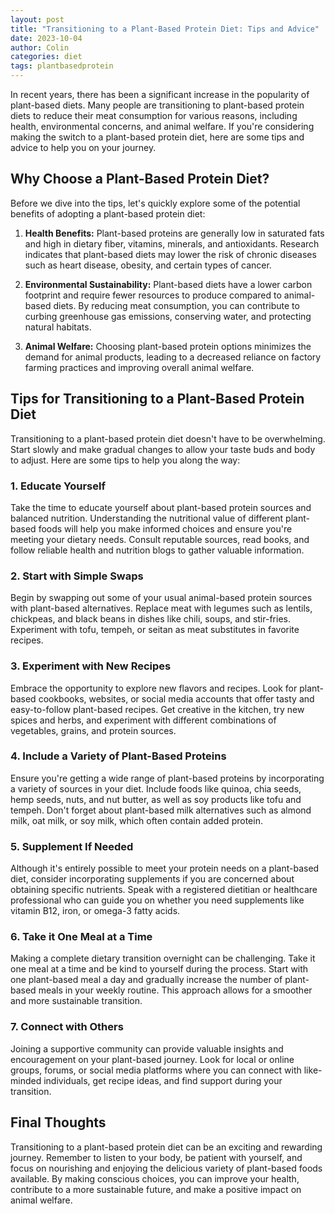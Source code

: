 ```yaml
---
layout: post
title: "Transitioning to a Plant-Based Protein Diet: Tips and Advice"
date: 2023-10-04
author: Colin
categories: diet
tags: plantbasedprotein
---
```


In recent years, there has been a significant increase in the popularity of plant-based diets. Many people are transitioning to plant-based protein diets to reduce their meat consumption for various reasons, including health, environmental concerns, and animal welfare. If you're considering making the switch to a plant-based protein diet, here are some tips and advice to help you on your journey.

## Why Choose a Plant-Based Protein Diet?

Before we dive into the tips, let's quickly explore some of the potential benefits of adopting a plant-based protein diet:

1. **Health Benefits:** Plant-based proteins are generally low in saturated fats and high in dietary fiber, vitamins, minerals, and antioxidants. Research indicates that plant-based diets may lower the risk of chronic diseases such as heart disease, obesity, and certain types of cancer.

2. **Environmental Sustainability:** Plant-based diets have a lower carbon footprint and require fewer resources to produce compared to animal-based diets. By reducing meat consumption, you can contribute to curbing greenhouse gas emissions, conserving water, and protecting natural habitats.

3. **Animal Welfare:** Choosing plant-based protein options minimizes the demand for animal products, leading to a decreased reliance on factory farming practices and improving overall animal welfare.

## Tips for Transitioning to a Plant-Based Protein Diet

Transitioning to a plant-based protein diet doesn't have to be overwhelming. Start slowly and make gradual changes to allow your taste buds and body to adjust. Here are some tips to help you along the way:

### 1. Educate Yourself

Take the time to educate yourself about plant-based protein sources and balanced nutrition. Understanding the nutritional value of different plant-based foods will help you make informed choices and ensure you're meeting your dietary needs. Consult reputable sources, read books, and follow reliable health and nutrition blogs to gather valuable information.

### 2. Start with Simple Swaps

Begin by swapping out some of your usual animal-based protein sources with plant-based alternatives. Replace meat with legumes such as lentils, chickpeas, and black beans in dishes like chili, soups, and stir-fries. Experiment with tofu, tempeh, or seitan as meat substitutes in favorite recipes.

### 3. Experiment with New Recipes

Embrace the opportunity to explore new flavors and recipes. Look for plant-based cookbooks, websites, or social media accounts that offer tasty and easy-to-follow plant-based recipes. Get creative in the kitchen, try new spices and herbs, and experiment with different combinations of vegetables, grains, and protein sources.

### 4. Include a Variety of Plant-Based Proteins

Ensure you're getting a wide range of plant-based proteins by incorporating a variety of sources in your diet. Include foods like quinoa, chia seeds, hemp seeds, nuts, and nut butter, as well as soy products like tofu and tempeh. Don't forget about plant-based milk alternatives such as almond milk, oat milk, or soy milk, which often contain added protein.

### 5. Supplement If Needed

Although it's entirely possible to meet your protein needs on a plant-based diet, consider incorporating supplements if you are concerned about obtaining specific nutrients. Speak with a registered dietitian or healthcare professional who can guide you on whether you need supplements like vitamin B12, iron, or omega-3 fatty acids.

### 6. Take it One Meal at a Time

Making a complete dietary transition overnight can be challenging. Take it one meal at a time and be kind to yourself during the process. Start with one plant-based meal a day and gradually increase the number of plant-based meals in your weekly routine. This approach allows for a smoother and more sustainable transition.

### 7. Connect with Others

Joining a supportive community can provide valuable insights and encouragement on your plant-based journey. Look for local or online groups, forums, or social media platforms where you can connect with like-minded individuals, get recipe ideas, and find support during your transition.

## Final Thoughts

Transitioning to a plant-based protein diet can be an exciting and rewarding journey. Remember to listen to your body, be patient with yourself, and focus on nourishing and enjoying the delicious variety of plant-based foods available. By making conscious choices, you can improve your health, contribute to a more sustainable future, and make a positive impact on animal welfare.